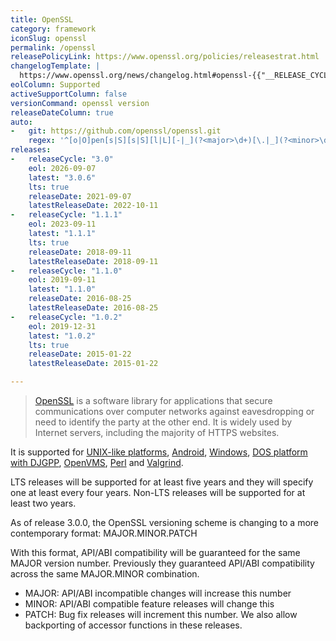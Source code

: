 ```yaml
---
title: OpenSSL
category: framework
iconSlug: openssl
permalink: /openssl
releasePolicyLink: https://www.openssl.org/policies/releasestrat.html
changelogTemplate: |
  https://www.openssl.org/news/changelog.html#openssl-{{"__RELEASE_CYCLE__" | replace:'.',''}}
eolColumn: Supported
activeSupportColumn: false
versionCommand: openssl version
releaseDateColumn: true
auto:
-   git: https://github.com/openssl/openssl.git
    regex: '^[o|O]pen[s|S][s|S][l|L][-|_](?<major>\d+)[\.|_](?<minor>\d+)[\.|_](?<patch>\d+\w{0,2})?$'
releases:
-   releaseCycle: "3.0"
    eol: 2026-09-07
    latest: "3.0.6"
    lts: true
    releaseDate: 2021-09-07
    latestReleaseDate: 2022-10-11
-   releaseCycle: "1.1.1"
    eol: 2023-09-11
    latest: "1.1.1"
    lts: true
    releaseDate: 2018-09-11
    latestReleaseDate: 2018-09-11
-   releaseCycle: "1.1.0"
    eol: 2019-09-11
    latest: "1.1.0"
    releaseDate: 2016-08-25
    latestReleaseDate: 2016-08-25
-   releaseCycle: "1.0.2"
    eol: 2019-12-31
    latest: "1.0.2"
    lts: true
    releaseDate: 2015-01-22
    latestReleaseDate: 2015-01-22

---
```


> [OpenSSL](https://www.openssl.org/) is a software library for applications that secure communications over computer networks against eavesdropping or need to identify the party at the other end. It is widely used by Internet servers, including the majority of HTTPS websites. 

It is supported for [UNIX-like platforms](https://github.com/openssl/openssl/blob/master/NOTES-UNIX.md), [Android](https://github.com/openssl/openssl/blob/master/NOTES-ANDROID.md), [Windows](https://github.com/openssl/openssl/blob/master/NOTES-WINDOWS.md), [DOS platform with DJGPP](https://github.com/openssl/openssl/blob/master/NOTES-DJGPP.md), [OpenVMS](https://github.com/openssl/openssl/blob/master/NOTES-VMS.md), [Perl](https://github.com/openssl/openssl/blob/master/NOTES-PERL.md) and [Valgrind](https://github.com/openssl/openssl/blob/master/NOTES-PERL.md).

LTS releases will be supported for at least five years and they will specify one at least every four years. Non-LTS releases will be supported for at least two years.

As of release 3.0.0, the OpenSSL versioning scheme is changing to a more contemporary format: MAJOR.MINOR.PATCH

With this format, API/ABI compatibility will be guaranteed for the same MAJOR version number. Previously they guaranteed API/ABI compatibility across the same MAJOR.MINOR combination.

- MAJOR: API/ABI incompatible changes will increase this number
- MINOR: API/ABI compatible feature releases will change this
- PATCH: Bug fix releases will increment this number. We also allow backporting of accessor functions in these releases.
